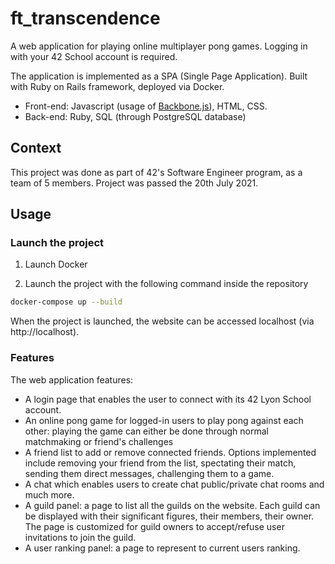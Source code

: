 # ft_transcendence

A web application for playing online multiplayer pong games.
Logging in with your 42 School account is required.

The application is implemented as a SPA (Single Page Application).
Built with Ruby on Rails framework, deployed via Docker.

- Front-end: Javascript (usage of [Backbone.js](https://backbonejs.org/)), HTML, CSS.
- Back-end: Ruby, SQL (through PostgreSQL database)

## Context

This project was done as part of 42's Software Engineer program, as a team of 5 members. Project was passed the 20th July 2021.

## Usage

### Launch the project

1) Launch Docker

2) Launch the project with the following command inside the repository

```bash
docker-compose up --build
```

When the project is launched, the website can be accessed localhost (via http://localhost).

### Features

The web application features:
- A login page that enables the user to connect with its 42 Lyon School account.
- An online pong game for logged-in users to play pong against each other: playing the game can either be done through normal matchmaking or friend's challenges
- A friend list to add or remove connected friends. Options implemented include removing your friend from the list, spectating their match, sending them direct messages, challenging them to a game.
- A chat which enables users to create chat public/private chat rooms and much more.
- A guild panel: a page to list all the guilds on the website. Each guild can be displayed with their significant figures, their members, their owner. The page is customized for guild owners to accept/refuse user invitations to join the guild.
- A user ranking panel: a page to represent to current users ranking.

